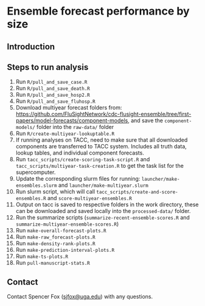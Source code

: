 # Ensemble forecast performance by size

## Introduction


## Steps to run analysis

1. Run `R/pull_and_save_case.R`
1. Run `R/pull_and_save_death.R`
1. Run `R/pull_and_save_hosp2.R`
1. Run `R/pull_and_save_fluhosp.R`
1. Download multiyear forecast folders from: https://github.com/FluSightNetwork/cdc-flusight-ensemble/tree/first-papers/model-forecasts/component-models, and save the `component-models/` folder into the `raw-data/` folder
1. Run `R/create-multiyear-lookuptable.R`
1. If running analyses on TACC, need to make sure that all downloaded components are transferred to TACC system. Includes all truth data, lookup tables, and individual component forecasts.
1. Run `tacc_scripts/create-scoring-task-script.R` and `tacc_scripts/multiyear-task-creation.R` to get the task list for the supercomputer.
1. Update the corresponding slurm files for running: `launcher/make-ensembles.slurm` and `launcher/make-multiyear.slurm`
1. Run slurm script, which will call `tacc_scripts/create-and-score-ensembles.R` and `score-multiyear-ensembles.R`
1. Output on tacc is saved to respective folders in the work directory, these can be downloaded and saved locally into the `processed-data/` folder.
1. Run the summarize scripts (`summarize-recent-ensemble-scores.R` and `summarize-multiyear-ensemble-scores.R`)
1. Run `make-overall-forecast-plots.R`
1. Run `make-raw_forecast-plots.R`
1. Run `make-density-rank-plots.R`
1. Run `make-prediction-interval-plots.R`
1. Run `make-ts-plots.R`
1. Run `pull-manuscript-stats.R`



## Contact
Contact Spencer Fox (sjfox@uga.edu) with any questions.


